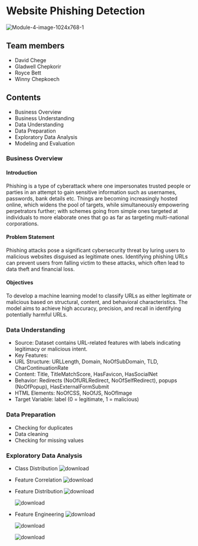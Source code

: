 # Website Phishing Detection
![Module-4-image-1024x768-1](https://github.com/user-attachments/assets/895111b5-fb3c-4638-97b9-7df1089321d7)
## Team members
 - David Chege
 - Gladwell Chepkorir
 - Royce Bett
 - Winny Chepkoech

## Contents
 - Business Overview
 - Business Understanding
 - Data Understanding
 - Data Preparation
 - Exploratory Data Analysis
 - Modeling and Evaluation


### Business Overview
#### Introduction
Phishing is a type of cyberattack where one impersonates trusted people or parties in an attempt to gain sensitive information such as usernames, passwords, bank details etc.
Things are becoming increasingly hosted online, which widens the pool of targets, while simultaneously empowering perpetrators further; with schemes going from simple ones targeted at individuals to more elaborate ones that go as far as targeting multi-national corporations.

#### Problem Statement
Phishing attacks pose a significant cybersecurity threat by luring users to malicious websites disguised as legitimate ones. Identifying phishing URLs can prevent users from falling victim to these attacks, which often lead to data theft and financial loss.

#### Objectives
To develop a machine learning model to classify URLs as either legitimate or malicious based on structural, content, and behavioral characteristics. The model aims to achieve high accuracy, precision, and recall in identifying potentially harmful URLs.

### Data Understanding
-	Source: Dataset contains URL-related features with labels indicating legitimacy or malicious intent.
- Key Features:
-	URL Structure: URLLength, Domain, NoOfSubDomain, TLD, CharContinuationRate
-	Content: Title, TitleMatchScore, HasFavicon, HasSocialNet
-	Behavior: Redirects (NoOfURLRedirect, NoOfSelfRedirect), popups (NoOfPopup), HasExternalFormSubmit
-	HTML Elements: NoOfCSS, NoOfJS, NoOfImage
-	Target Variable: label (0 = legitimate, 1 = malicious)

### Data Preparation
- Checking for duplicates
- Data cleaning
- Checking for missing values

### Exploratory Data Analysis
 - Class Distribution
   ![download](https://github.com/user-attachments/assets/bb248592-ef91-4703-b2ca-4d2061642394)


 - Feature Correlation
   ![download](https://github.com/user-attachments/assets/c2af8627-484d-41cd-bd36-9ceeef768c83)

 - Feature Distribution
   ![download](https://github.com/user-attachments/assets/0ee009f8-8468-4e52-84c8-2a8615b6c8dc)
   
   ![download](https://github.com/user-attachments/assets/47a2c863-a5a4-4e8b-94c9-44ae1087cf08)

 - Feature Engineering
   ![download](https://github.com/user-attachments/assets/5ec9a7db-2b80-4a8f-a417-72465b062cca)

   ![download](https://github.com/user-attachments/assets/1660bca1-e430-4218-8170-d93394ff5494)

   ![download](https://github.com/user-attachments/assets/84529ec6-1252-41a0-ad7f-d1f83da75b6f)
